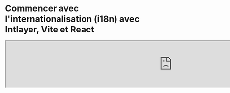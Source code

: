 # Commencer avec l'internationalisation (i18n) avec Intlayer, Vite et React

<iframe title="Vite + React: Build a Multilingual App from Scratch using Intlayer" class="m-auto aspect-[16/9] w-full overflow-hidden rounded-lg border-0" allow="autoplay; gyroscope;" loading="lazy" width="1080" height="auto" src="https://www.youtube.com/embed/dS9L7uJeak4?autoplay=0&amp;origin=http://intlayer.org&amp;controls=0&amp;rel=1"/>

Voir [Application Template](https://github.com/aymericzip/intlayer-vite-react-template) sur GitHub.

## Qu'est-ce qu'Intlayer ?

**Intlayer** est une bibliothèque d'internationalisation (i18n) innovante et open-source conçue pour simplifier la prise en charge multilingue dans les applications web modernes.

Avec Intlayer, vous pouvez :

- **Gérer facilement les traductions** en utilisant des dictionnaires déclaratifs au niveau des composants.
- **Localiser dynamiquement les métadonnées**, les routes et le contenu.
- **Assurer la prise en charge de TypeScript** avec des types générés automatiquement, améliorant l'autocomplétion et la détection des erreurs.
- **Bénéficier de fonctionnalités avancées**, comme la détection et le changement dynamiques de langue.

## Guide étape par étape pour configurer Intlayer dans une application Vite et React

### Étape 1 : Installer les dépendances

Installez les packages nécessaires avec npm :

```bash packageManager="npm"
npm install intlayer react-intlayer vite-intlayer
```

```bash packageManager="pnpm"
pnpm add intlayer react-intlayer vite-intlayer
```

```bash packageManager="yarn"
yarn add intlayer react-intlayer vite-intlayer
```

- **intlayer**

  Le package principal qui fournit des outils d'internationalisation pour la gestion des configurations, les traductions, [la déclaration de contenu](https://github.com/aymericzip/intlayer/blob/main/docs/fr/dictionary/get_started.md), la transpilation et [les commandes CLI](https://github.com/aymericzip/intlayer/blob/main/docs/fr/intlayer_cli.md).

- **react-intlayer**
  Le package qui intègre Intlayer avec une application React. Il fournit des fournisseurs de contexte et des hooks pour l'internationalisation dans React.

- **vite-intlayer**
  Inclut le plugin Vite pour intégrer Intlayer avec le [bundler Vite](https://vite.dev/guide/why.html#why-bundle-for-production), ainsi que des middlewares pour détecter la langue préférée de l'utilisateur, gérer les cookies et rediriger les URL.

### Étape 2 : Configuration de votre projet

Créez un fichier de configuration pour configurer les langues de votre application :

```typescript fileName="intlayer.config.ts" codeFormat="typescript"
import { Locales, type IntlayerConfig } from "intlayer";

const config: IntlayerConfig = {
  internationalization: {
    locales: [
      Locales.ENGLISH,
      Locales.FRENCH,
      Locales.SPANISH,
      // Vos autres langues
    ],
    defaultLocale: Locales.ENGLISH,
  },
};

export default config;
```

```javascript fileName="intlayer.config.mjs" codeFormat="esm"
import { Locales } from "intlayer";

/** @type {import('intlayer').IntlayerConfig} */
const config = {
  internationalization: {
    locales: [
      Locales.ENGLISH,
      Locales.FRENCH,
      Locales.SPANISH,
      // Vos autres langues
    ],
    defaultLocale: Locales.ENGLISH,
  },
};

export default config;
```

```javascript fileName="intlayer.config.cjs" codeFormat="commonjs"
const { Locales } = require("intlayer");

/** @type {import('intlayer').IntlayerConfig} */
const config = {
  internationalization: {
    locales: [
      Locales.ENGLISH,
      Locales.FRENCH,
      Locales.SPANISH,
      // Vos autres langues
    ],
    defaultLocale: Locales.ENGLISH,
  },
};

module.exports = config;
```

> Grâce à ce fichier de configuration, vous pouvez configurer les URL localisées, la redirection via middleware, les noms de cookies, l'emplacement et l'extension de vos déclarations de contenu, désactiver les logs Intlayer dans la console, et plus encore. Pour une liste complète des paramètres disponibles, consultez la [documentation de configuration](https://github.com/aymericzip/intlayer/blob/main/docs/fr/configuration.md).

### Étape 3 : Intégrer Intlayer dans votre configuration Vite

Ajoutez le plugin Intlayer dans votre configuration.

```typescript fileName="vite.config.ts" codeFormat="typescript"
import { defineConfig } from "vite";
import react from "@vitejs/plugin-react-swc";
import { intlayerPlugin } from "vite-intlayer";

// https://vitejs.dev/config/
export default defineConfig({
  plugins: [react(), intlayerPlugin()],
});
```

```javascript fileName="vite.config.mjs" codeFormat="esm"
import { defineConfig } from "vite";
import react from "@vitejs/plugin-react-swc";
import { intlayerPlugin } from "vite-intlayer";

// https://vitejs.dev/config/
export default defineConfig({
  plugins: [react(), intlayerPlugin()],
});
```

```javascript fileName="vite.config.cjs" codeFormat="commonjs"
const { defineConfig } = require("vite");
const react = require("@vitejs/plugin-react-swc");
const { intlayerPlugin } = require("vite-intlayer");

// https://vitejs.dev/config/
module.exports = defineConfig({
  plugins: [react(), intlayerPlugin()],
});
```

> Le plugin `intlayerPlugin()` pour Vite est utilisé pour intégrer Intlayer avec Vite. Il garantit la construction des fichiers de déclaration de contenu et les surveille en mode développement. Il définit les variables d'environnement Intlayer dans l'application Vite. De plus, il fournit des alias pour optimiser les performances.

### Étape 4 : Déclarez votre contenu

Créez et gérez vos déclarations de contenu pour stocker les traductions :

```tsx fileName="src/app.content.tsx" contentDeclarationFormat="typescript"
import { t, type Dictionary } from "intlayer";
import type { ReactNode } from "react";

const appContent = {
  key: "app",
  content: {
    viteLogo: t({
      en: "Vite logo",
      fr: "Logo Vite",
      es: "Logo Vite",
    }),
    reactLogo: t({
      en: "React logo",
      fr: "Logo React",
      es: "Logo React",
    }),

    title: "Vite + React",

    count: t({
      en: "count is ",
      fr: "le compte est ",
      es: "el recuento es ",
    }),

    edit: t<ReactNode>({
      en: (
        <>
          Edit <code>src/App.tsx</code> and save to test HMR
        </>
      ),
      fr: (
        <>
          Éditez <code>src/App.tsx</code> et enregistrez pour tester HMR
        </>
      ),
      es: (
        <>
          Edita <code>src/App.tsx</code> y guarda para probar HMR
        </>
      ),
    }),

    readTheDocs: t({
      en: "Click on the Vite and React logos to learn more",
      fr: "Cliquez sur les logos Vite et React pour en savoir plus",
      es: "Haga clic en los logotipos de Vite y React para obtener más información",
    }),
  },
} satisfies Dictionary;

export default appContent;
```

```javascript fileName="src/app.content.mjs" contentDeclarationFormat="esm"
import { t } from "intlayer";

/** @type {import('intlayer').Dictionary} */
const appContent = {
  key: "app",
  content: {
    viteLogo: t({
      en: "Vite logo",
      fr: "Logo Vite",
      es: "Logo Vite",
    }),
    reactLogo: t({
      en: "React logo",
      fr: "Logo React",
      es: "Logo React",
    }),

    title: "Vite + React",

    count: t({
      en: "count is ",
      fr: "le compte est ",
      es: "el recuento es ",
    }),

    edit:
      t <
      ReactNode >
      {
        // N'oubliez pas d'importer React si vous utilisez un React node dans votre contenu
        en: (
          <>
            Edit <code>src/App.tsx</code> and save to test HMR
          </>
        ),
        fr: (
          <>
            Éditez <code>src/App.tsx</code> et enregistrez pour tester HMR
          </>
        ),
        es: (
          <>
            Edita <code>src/App.tsx</code> y guarda para probar HMR
          </>
        ),
      },

    readTheDocs: t({
      en: "Click on the Vite and React logos to learn more",
      fr: "Cliquez sur les logos Vite et React pour en savoir plus",
      es: "Haga clic en los logotipos de Vite y React para obtener más información",
    }),
  },
};

export default appContent;
```

```javascript fileName="src/app.content.cjs" contentDeclarationFormat="commonjs"
const { t } = require("intlayer");

/** @type {import('intlayer').Dictionary} */
const appContent = {
  key: "app",
  content: {
    viteLogo: t({
      en: "Vite logo",
      fr: "Logo Vite",
      es: "Logo Vite",
    }),
    reactLogo: t({
      en: "React logo",
      fr: "Logo React",
      es: "Logo React",
    }),

    title: "Vite + React",

    count: t({
      en: "count is ",
      fr: "le compte est ",

      es: "el recuento es ",
    }),

    edit:
      t <
      ReactNode >
      {
        // N'oubliez pas d'importer React si vous utilisez un React node dans votre contenu
        en: (
          <>
            Edit <code>src/App.tsx</code> and save to test HMR
          </>
        ),
        fr: (
          <>
            Éditez <code>src/App.tsx</code> et enregistrez pour tester HMR
          </>
        ),
        es: (
          <>
            Edita <code>src/App.tsx</code> y guarda para probar HMR
          </>
        ),
      },

    readTheDocs: t({
      en: "Click on the Vite and React logos to learn more",
      fr: "Cliquez sur les logos Vite et React pour en savoir plus",
      es: "Haga clic en los logotipos de Vite y React para obtener más información",
    }),
  },
};

module.exports = appContent;
```

```json fileName="src/app.content.json" contentDeclarationFormat="json"
{
  "$schema": "https://intlayer.org/schema.json",
  "key": "app",
  "content": {
    "viteLogo": {
      "nodeType": "translation",
      "translation": {
        "en": "Vite logo",
        "fr": "Logo Vite",
        "es": "Logo Vite"
      }
    },
    "reactLogo": {
      "nodeType": "translation",
      "translation": {
        "en": "React logo",
        "fr": "Logo React",
        "es": "Logo React"
      }
    },
    "title": {
      "nodeType": "translation",
      "translation": {
        "en": "Vite + React",
        "fr": "Vite + React",
        "es": "Vite + React"
      }
    },
    "count": {
      "nodeType": "translation",
      "translation": {
        "en": "count is ",
        "fr": "le compte est ",
        "es": "el recuento es "
      }
    },
    "edit": {
      "nodeType": "translation",
      "translation": {
        "en": "Edit src/App.tsx and save to test HMR",
        "fr": "Éditez src/App.tsx et enregistrez pour tester HMR",
        "es": "Edita src/App.tsx y guarda para probar HMR"
      }
    },
    "readTheDocs": {
      "nodeType": "translation",
      "translation": {
        "en": "Click on the Vite and React logos to learn more",
        "fr": "Cliquez sur les logos Vite et React pour en savoir plus",
        "es": "Haga clic en los logotipos de Vite y React para obtener más información"
      }
    }
  }
}
```

> Vos déclarations de contenu peuvent être définies n'importe où dans votre application tant qu'elles sont incluses dans le répertoire `contentDir` (par défaut, `./src`). Et correspondent à l'extension de fichier de déclaration de contenu (par défaut, `.content.{json,ts,tsx,js,jsx,mjs,mjx,cjs,cjx}`).

> Pour plus de détails, consultez la [documentation sur les déclarations de contenu](https://github.com/aymericzip/intlayer/blob/main/docs/fr/dictionary/get_started.md).

> Si votre fichier de contenu inclut du code TSX, vous devriez envisager d'importer `import React from "react";` dans votre fichier de contenu.

### Étape 5 : Utilisez Intlayer dans votre code

Accédez à vos dictionnaires de contenu dans toute votre application :

```tsx {5,9} fileName="src/App.tsx" codeFormat="typescript"
import { useState, type FC } from "react";
import reactLogo from "./assets/react.svg";
import viteLogo from "/vite.svg";
import "./App.css";
import { IntlayerProvider, useIntlayer } from "react-intlayer";

const AppContent: FC = () => {
  const [count, setCount] = useState(0);
  const content = useIntlayer("app");

  return (
    <>
      <div>
        <a href="https://vitejs.dev" target="_blank">
          <img src={viteLogo} className="logo" alt={content.viteLogo.value} />
        </a>
        <a href="https://react.dev" target="_blank">
          <img
            src={reactLogo}
            className="logo react"
            alt={content.reactLogo.value}
          />
        </a>
      </div>
      <h1>{content.title}</h1>
      <div className="card">
        <button onClick={() => setCount((count) => count + 1)}>
          {content.count}
          {count}
        </button>
        <p>{content.edit}</p>
      </div>
      <p className="read-the-docs">{content.readTheDocs}</p>
    </>
  );
};

const App: FC = () => (
  <IntlayerProvider>
    <AppContent />
  </IntlayerProvider>
);

export default App;
```

```tsx {5,9} fileName="src/App.msx" codeFormat="esm"
import { useState } from "react";
import reactLogo from "./assets/react.svg";
import viteLogo from "/vite.svg";
import "./App.css";
import { IntlayerProvider, useIntlayer } from "react-intlayer";

const AppContent = () => {
  const [count, setCount] = useState(0);
  const content = useIntlayer("app");

  return (
    <>
      <div>
        <a href="https://vitejs.dev" target="_blank">
          <img src={viteLogo} className="logo" alt={content.viteLogo.value} />
        </a>
        <a href="https://react.dev" target="_blank">
          <img
            src={reactLogo}
            className="logo react"
            alt={content.reactLogo.value}
          />
        </a>
      </div>
      <h1>{content.title}</h1>
      <div className="card">
        <button onClick={() => setCount((count) => count + 1)}>
          {content.count}
          {count}
        </button>
        <p>{content.edit}</p>
      </div>
      <p className="read-the-docs">{content.readTheDocs}</p>
    </>
  );
};

const App = () => (
  <IntlayerProvider>
    <AppContent />
  </IntlayerProvider>
);

export default App;
```

```tsx {5,9} fileName="src/App.csx" codeFormat="commonjs"
const { useState } = require("react");
const reactLogo = require("./assets/react.svg");
const viteLogo = require("/vite.svg");
require("./App.css");
const { IntlayerProvider, useIntlayer } = require("react-intlayer");

const AppContent = () => {
  const [count, setCount] = useState(0);
  const content = useIntlayer("app");

  return (
    <>
      <div>
        <a href="https://vitejs.dev" target="_blank">
          <img src={viteLogo} className="logo" alt={content.viteLogo.value} />
        </a>
        <a href="https://react.dev" target="_blank">
          <img
            src={reactLogo}
            className="logo react"
            alt={content.reactLogo.value}
          />
        </a>
      </div>
      <h1>{content.title}</h1>
      <div className="card">
        <button onClick={() => setCount((count) => count + 1)}>
          {content.count}
          {count}
        </button>
        <p>{content.edit}</p>
      </div>
      <p className="read-the-docs">{content.readTheDocs}</p>
    </>
  );
};

const App = () => (
  <IntlayerProvider>
    <AppContent />
  </IntlayerProvider>
);

module.exports = App;
```

> Si vous souhaitez utiliser votre contenu dans un attribut `string`, tel que `alt`, `title`, `href`, `aria-label`, etc., vous devez appeler la valeur de la fonction, comme :

> ```jsx
> <img src={content.image.src.value} alt={content.image.value} />
> ```

> Pour en savoir plus sur le hook `useIntlayer`, consultez la [documentation](https://github.com/aymericzip/intlayer/blob/main/docs/fr/packages/react-intlayer/useIntlayer.md).

### (Optionnel) Étape 6 : Changez la langue de votre contenu

Pour changer la langue de votre contenu, vous pouvez utiliser la fonction `setLocale` fournie par le hook `useLocale`. Cette fonction vous permet de définir la locale de l'application et de mettre à jour le contenu en conséquence.

```tsx fileName="src/components/LocaleSwitcher.tsx" codeFormat="typescript"
import type { FC } from "react";
import { Locales } from "intlayer";
import { useLocale } from "react-intlayer";

const LocaleSwitcher: FC = () => {
  const { setLocale } = useLocale();

  return (
    <button onClick={() => setLocale(Locales.English)}>
      Change Language to English
    </button>
  );
};
```

```jsx fileName="src/components/LocaleSwitcher.msx" codeFormat="esm"
import { Locales } from "intlayer";
import { useLocale } from "react-intlayer";

const LocaleSwitcher = () => {
  const { setLocale } = useLocale();

  return (
    <button onClick={() => setLocale(Locales.English)}>
      Change Language to English
    </button>
  );
};
```

```jsx fileName="src/components/LocaleSwitcher.csx" codeFormat="commonjs"
const { Locales } = require("intlayer");

const { useLocale } = require("react-intlayer");

const LocaleSwitcher = () => {
  const { setLocale } = useLocale();

  return (
    <button onClick={() => setLocale(Locales.English)}>
      Changer la langue en Anglais
    </button>
  );
};
```

> Pour en savoir plus sur le hook `useLocale`, consultez la [documentation](https://github.com/aymericzip/intlayer/blob/main/docs/fr/packages/react-intlayer/useLocale.md).

### (Optionnel) Étape 7 : Ajouter un routage localisé à votre application

L'objectif de cette étape est de créer des routes uniques pour chaque langue. Cela est utile pour le SEO et les URL conviviales pour le référencement.
Exemple :

```plaintext
- https://example.com/about
- https://example.com/es/about
- https://example.com/fr/about
```

> Par défaut, les routes ne sont pas préfixées pour la langue par défaut. Si vous souhaitez préfixer la langue par défaut, vous pouvez définir l'option `middleware.prefixDefault` sur `true` dans votre configuration. Consultez la [documentation de configuration](https://github.com/aymericzip/intlayer/blob/main/docs/fr/configuration.md) pour plus d'informations.

Pour ajouter un routage localisé à votre application, vous pouvez créer un composant `LocaleRouter` qui enveloppe les routes de votre application et gère le routage basé sur la langue. Voici un exemple utilisant [React Router](https://reactrouter.com/home) :

```tsx fileName="src/components/LocaleRouter.tsx"  codeFormat="typescript"
// Importation des dépendances et fonctions nécessaires
// Fonctions utilitaires et types de 'intlayer'
import type { FC, PropsWithChildren } from "react"; // Types React pour les composants fonctionnels et les props
import { IntlayerProvider } from "react-intlayer"; // Fournisseur pour le contexte d'internationalisation
import {
  BrowserRouter,
  Routes,
  Route,
  Navigate,
  useLocation,
} from "react-router-dom"; // Composants de routage pour gérer la navigation

// Déstructuration de la configuration depuis Intlayer
const { internationalization, middleware } = configuration;
const { locales, defaultLocale } = internationalization;

/**
 * Un composant qui gère la localisation et enveloppe les enfants avec le contexte de langue approprié.
 * Il gère la détection et la validation de la langue basée sur l'URL.
 */
const AppLocalized: FC<PropsWithChildren<{ locale: Locales }>> = ({
  children,
  locale,
}) => {
  const { pathname, search } = useLocation(); // Obtenir le chemin actuel de l'URL

  // Déterminer la langue actuelle, en revenant à la langue par défaut si non fournie
  const currentLocale = locale ?? defaultLocale;

  // Supprimer le préfixe de langue du chemin pour construire un chemin de base
  const pathWithoutLocale = getPathWithoutLocale(
    pathname // Chemin actuel de l'URL
  );

  /**
   * Si middleware.prefixDefault est vrai, la langue par défaut doit toujours être préfixée.
   */
  if (middleware.prefixDefault) {
    // Valider la langue
    if (!locale || !locales.includes(locale)) {
      // Rediriger vers la langue par défaut avec le chemin mis à jour
      return (
        <Navigate
          to={`/${defaultLocale}/${pathWithoutLocale}${search}`}
          replace // Remplacer l'entrée actuelle de l'historique par la nouvelle
        />
      );
    }

    // Envelopper les enfants avec le IntlayerProvider et définir la langue actuelle
    return (
      <IntlayerProvider locale={currentLocale}>{children}</IntlayerProvider>
    );
  } else {
    /**
     * Lorsque middleware.prefixDefault est faux, la langue par défaut n'est pas préfixée.
     * Assurez-vous que la langue actuelle est valide et n'est pas la langue par défaut.
     */
    if (
      currentLocale.toString() !== defaultLocale.toString() &&
      !locales
        .filter(
          (locale) => locale.toString() !== defaultLocale.toString() // Exclure la langue par défaut
        )
        .includes(currentLocale) // Vérifier si la langue actuelle est dans la liste des langues valides
    ) {
      // Rediriger vers le chemin sans préfixe de langue
      return <Navigate to={`${pathWithoutLocale}${search}`} replace />;
    }

    // Envelopper les enfants avec le IntlayerProvider et définir la langue actuelle
    return (
      <IntlayerProvider locale={currentLocale}>{children}</IntlayerProvider>
    );
  }
};

/**
 * Un composant de routage qui configure des routes spécifiques à la langue.
 * Il utilise React Router pour gérer la navigation et rendre les composants localisés.
 */
export const LocaleRouter: FC<PropsWithChildren> = ({ children }) => (
  <BrowserRouter>
    <Routes>
      {locales
        .filter(
          (locale) => middleware.prefixDefault || locale !== defaultLocale
        )
        .map((locale) => (
          <Route
            // Modèle de route pour capturer la langue (par exemple, /en/, /fr/) et correspondre à tous les chemins suivants
            path={`/${locale}/*`}
            key={locale}
            element={<AppLocalized locale={locale}>{children}</AppLocalized>} // Enveloppe les enfants avec la gestion de la langue
          />
        ))}

      {
        // Si le préfixage de la langue par défaut est désactivé, rendre les enfants directement à la racine
        !middleware.prefixDefault && (
          <Route
            path="*"
            element={
              <AppLocalized locale={defaultLocale}>{children}</AppLocalized>
            } // Enveloppe les enfants avec la gestion de la langue
          />
        )
      }
    </Routes>
  </BrowserRouter>
);
```

```jsx fileName="src/components/LocaleRouter.mjx" codeFormat="esm"
// Importation des dépendances et fonctions nécessaires
import { configuration, getPathWithoutLocale } from "intlayer"; // Fonctions utilitaires et types de 'intlayer'
import { IntlayerProvider } from "react-intlayer"; // Fournisseur pour le contexte d'internationalisation
import {
  BrowserRouter,
  Routes,
  Route,
  Navigate,
  useLocation,
} from "react-router-dom"; // Composants de routage pour gérer la navigation

// Déstructuration de la configuration depuis Intlayer
const { internationalization, middleware } = configuration;
const { locales, defaultLocale } = internationalization;

/**
 * Un composant qui gère la localisation et enveloppe les enfants avec le contexte de langue approprié.
 * Il gère la détection et la validation de la langue basée sur l'URL.
 */
const AppLocalized = ({ children, locale }) => {
  const { pathname, search } = useLocation(); // Obtenir le chemin actuel de l'URL

  // Déterminer la langue actuelle, en revenant à la langue par défaut si non fournie
  const currentLocale = locale ?? defaultLocale;

  // Supprimer le préfixe de langue du chemin pour construire un chemin de base
  const pathWithoutLocale = getPathWithoutLocale(
    pathname // Chemin actuel de l'URL
  );

  /**
   * Si middleware.prefixDefault est vrai, la langue par défaut doit toujours être préfixée.
   */
  if (middleware.prefixDefault) {
    // Valider la langue
    if (!locale || !locales.includes(locale)) {
      // Rediriger vers la langue par défaut avec le chemin mis à jour
      return (
        <Navigate
          to={`/${defaultLocale}/${pathWithoutLocale}${search}`}
          replace // Remplacer l'entrée actuelle de l'historique par la nouvelle
        />
      );
    }

    // Envelopper les enfants avec le IntlayerProvider et définir la langue actuelle
    return (
      <IntlayerProvider locale={currentLocale}>{children}</IntlayerProvider>
    );
  } else {
    /**
     * Lorsque middleware.prefixDefault est faux, la langue par défaut n'est pas préfixée.
     * Assurez-vous que la langue actuelle est valide et n'est pas la langue par défaut.
     */
    if (
      currentLocale.toString() !== defaultLocale.toString() &&
      !locales
        .filter(
          (locale) => locale.toString() !== defaultLocale.toString() // Exclure la langue par défaut
        )
        .includes(currentLocale) // Vérifier si la langue actuelle est dans la liste des langues valides
    ) {
      // Rediriger vers le chemin sans préfixe de langue
      return <Navigate to={`${pathWithoutLocale}${search}`} replace />;
    }

    // Envelopper les enfants avec le IntlayerProvider et définir la langue actuelle
    return (
      <IntlayerProvider locale={currentLocale}>{children}</IntlayerProvider>
    );
  }
};

/**
 * Un composant routeur qui configure des routes spécifiques à la langue.
 * Il utilise React Router pour gérer la navigation et rendre des composants localisés.
 */
export const LocaleRouter = ({ children }) => (
  <BrowserRouter>
    <Routes>
      {locales
        .filter(
          (locale) => middleware.prefixDefault || locale !== defaultLocale
        )
        .map((locale) => (
          <Route
            // Modèle de route pour capturer la langue (par exemple, /en/, /fr/) et correspondre à tous les chemins suivants
            path={`/${locale}/*`}
            key={locale}
            element={<AppLocalized locale={locale}>{children}</AppLocalized>} // Enveloppe les enfants avec la gestion de la langue
          />
        ))}

      {
        // Si le préfixe de la langue par défaut est désactivé, rendre les enfants directement à la racine
        !middleware.prefixDefault && (
          <Route
            path="*"
            element={
              <AppLocalized locale={defaultLocale}>{children}</AppLocalized>
            } // Enveloppe les enfants avec la gestion de la langue
          />
        )
      }
    </Routes>
  </BrowserRouter>
);
```

```jsx fileName="src/components/LocaleRouter.cjx" codeFormat="commonjs"
// Importation des dépendances et fonctions nécessaires
const { configuration, getPathWithoutLocale } = require("intlayer"); // Fonctions utilitaires et types de 'intlayer'
const { IntlayerProvider, useLocale } = require("react-intlayer"); // Fournisseur pour le contexte d'internationalisation
const {
  BrowserRouter,
  Routes,
  Route,
  Navigate,
  useLocation,
} = require("react-router-dom"); // Composants routeurs pour gérer la navigation

// Déstructuration de la configuration depuis Intlayer
const { internationalization, middleware } = configuration;
const { locales, defaultLocale } = internationalization;

/**
 * Un composant qui gère la localisation et enveloppe les enfants avec le contexte de langue approprié.
 * Il gère la détection et la validation de la langue basée sur l'URL.
 */
const AppLocalized = ({ children, locale }) => {
  const { pathname, search } = useLocation(); // Obtenir le chemin actuel de l'URL

  // Déterminer la langue actuelle, en revenant à la langue par défaut si non fournie
  const currentLocale = locale ?? defaultLocale;

  // Supprimer le préfixe de la langue du chemin pour construire un chemin de base
  const pathWithoutLocale = getPathWithoutLocale(
    pathname // Chemin actuel de l'URL
  );

  /**
   * Si middleware.prefixDefault est vrai, la langue par défaut doit toujours être préfixée.
   */
  if (middleware.prefixDefault) {
    // Valider la langue
    if (!locale || !locales.includes(locale)) {
      // Rediriger vers la langue par défaut avec le chemin mis à jour
      return (
        <Navigate
          to={`/${defaultLocale}/${pathWithoutLocale}${search}`}
          replace // Remplace l'entrée actuelle de l'historique par la nouvelle
        />
      );
    }

    // Envelopper les enfants avec IntlayerProvider et définir la langue actuelle
    return (
      <IntlayerProvider locale={currentLocale}>{children}</IntlayerProvider>
    );
  } else {
    /**
     * Lorsque middleware.prefixDefault est faux, la langue par défaut n'est pas préfixée.
     * Assurez-vous que la langue actuelle est valide et n'est pas la langue par défaut.
     */
    if (
      currentLocale.toString() !== defaultLocale.toString() &&
      !locales
        .filter(
          (locale) => locale.toString() !== defaultLocale.toString() // Exclure la langue par défaut
        )
        .includes(currentLocale) // Vérifier si la langue actuelle est dans la liste des langues valides
    ) {
      // Rediriger vers le chemin sans préfixe de langue
      return <Navigate to={`${pathWithoutLocale}${search}`} replace />;
    }

    // Envelopper les enfants avec IntlayerProvider et définir la langue actuelle
    return (
      <IntlayerProvider locale={currentLocale}>{children}</IntlayerProvider>
    );
  }
};

/**
 * Un composant routeur qui configure des routes spécifiques à la langue.
 * Il utilise React Router pour gérer la navigation et rendre des composants localisés.
 */
const LocaleRouter = ({ children }) => (
  <BrowserRouter>
    <Routes>
      {locales
        .filter(
          (locale) => middleware.prefixDefault || locale !== defaultLocale
        )
        .map((locale) => (
          <Route
            // Modèle de route pour capturer la langue (par exemple, /en/, /fr/) et correspondre à tous les chemins suivants
            path={`/${locale}/*`}
            key={locale}
            element={<AppLocalized locale={locale}>{children}</AppLocalized>} // Enveloppe les enfants avec la gestion de la langue
          />
        ))}

      {
        // Si le préfixe de la langue par défaut est désactivé, rendre les enfants directement à la racine
        !middleware.prefixDefault && (
          <Route
            path="*"
            element={
              <AppLocalized locale={defaultLocale}>{children}</AppLocalized>
            } // Enveloppe les enfants avec la gestion de la langue
          />
        )
      }
    </Routes>
  </BrowserRouter>
);
```

Ensuite, vous pouvez utiliser le composant `LocaleRouter` dans votre application :

```tsx fileName="src/App.tsx" codeFormat="typescript"
import { LocaleRouter } from "./components/LocaleRouter";
import type { FC } from "react";

// ... Votre composant AppContent

const App: FC = () => (
  <LocaleRouter>
    <AppContent />
  </LocaleRouter>
);
```

```jsx fileName="src/App.mjx" codeFormat="esm"
import { LocaleRouter } from "./components/LocaleRouter";

// ... Votre composant AppContent

const App = () => (
  <LocaleRouter>
    <AppContent />
  </LocaleRouter>
);
```

```jsx fileName="src/App.cjx" codeFormat="commonjs"
const { LocaleRouter } = require("./components/LocaleRouter");

// ... Votre composant AppContent

const App = () => (
  <LocaleRouter>
    <AppContent />
  </LocaleRouter>
);
```

En parallèle, vous pouvez également utiliser le `intLayerMiddlewarePlugin` pour ajouter un routage côté serveur à votre application. Ce plugin détectera automatiquement la langue actuelle en fonction de l'URL et définira le cookie de langue approprié. Si aucune langue n'est spécifiée, le plugin déterminera la langue la plus appropriée en fonction des préférences linguistiques du navigateur de l'utilisateur. Si aucune langue n'est détectée, il redirigera vers la langue par défaut.

```typescript {3,7} fileName="vite.config.ts" codeFormat="typescript"
import { defineConfig } from "vite";
import react from "@vitejs/plugin-react-swc";
import { intlayerPlugin, intLayerMiddlewarePlugin } from "vite-intlayer";

// https://vitejs.dev/config/
export default defineConfig({
  plugins: [react(), intlayerPlugin(), intLayerMiddlewarePlugin()],
});
```

```javascript {3,7} fileName="vite.config.mjs" codeFormat="esm"
import { defineConfig } from "vite";
import react from "@vitejs/plugin-react-swc";
import { intlayerPlugin, intLayerMiddlewarePlugin } from "vite-intlayer";

// https://vitejs.dev/config/
export default defineConfig({
  plugins: [react(), intlayerPlugin(), intLayerMiddlewarePlugin()],
});
```

```javascript {5,10} fileName="vite.config.cjs" codeFormat="commonjs"
const { defineConfig } = require("vite");
const react = require("@vitejs/plugin-react-swc");
const { intlayerPlugin, intLayerMiddlewarePlugin } = require("vite-intlayer");

// https://vitejs.dev/config/
module.exports = defineConfig({
  plugins: [react(), intlayerPlugin(), intLayerMiddlewarePlugin()],
});
```

### (Optionnel) Étape 8 : Modifier l'URL lorsque la langue change

Pour modifier l'URL lorsque la langue change, vous pouvez utiliser la prop `onLocaleChange` fournie par le hook `useLocale`. En parallèle, vous pouvez utiliser les hooks `useLocation` et `useNavigate` de `react-router-dom` pour mettre à jour le chemin de l'URL.

```tsx fileName="src/components/LocaleSwitcher.tsx" codeFormat="typescript"
import { useLocation, useNavigate } from "react-router-dom";
import {
  Locales,
  getHTMLTextDir,
  getLocaleName,
  getLocalizedUrl,
} from "intlayer";
import { useLocale } from "react-intlayer";
import { type FC } from "react";

const LocaleSwitcher: FC = () => {
  const { pathname, search } = useLocation(); // Obtenir le chemin actuel de l'URL. Exemple : /fr/about?foo=bar
  const navigate = useNavigate();

  const { locale, availableLocales, setLocale } = useLocale({
    onLocaleChange: (locale) => {
      // Construire l'URL avec la locale mise à jour
      // Exemple : /es/about?foo=bar
      const pathWithLocale = getLocalizedUrl(`${pathname}${search}`, locale);

      // Mettre à jour le chemin de l'URL
      navigate(pathWithLocale);
    },
  });

  return (
    <div>
      <button popoverTarget="localePopover">{getLocaleName(locale)}</button>
      <div id="localePopover" popover="auto">
        {availableLocales.map((localeItem) => (
          <a
            href={getLocalizedUrl(location.pathname, localeItem)}
            hrefLang={localeItem}
            aria-current={locale === localeItem ? "page" : undefined}
            onClick={(e) => {
              e.preventDefault();
              setLocale(localeItem);
            }}
            key={localeItem}
          >
            <span>
              {/* Locale - par ex. FR */}
              {localeItem}
            </span>
            <span>
              {/* Langue dans sa propre locale - par ex. Français */}
              {getLocaleName(localeItem, locale)}
            </span>
            <span dir={getHTMLTextDir(localeItem)} lang={localeItem}>
              {/* Langue dans la locale actuelle - par ex. Francés avec la locale actuelle définie sur Locales.SPANISH */}
              {getLocaleName(localeItem)}
            </span>
            <span dir="ltr" lang={Locales.ENGLISH}>
              {/* Langue en anglais - par ex. French */}
              {getLocaleName(localeItem, Locales.ENGLISH)}
            </span>
          </a>
        ))}
      </div>
    </div>
  );
};
```

```jsx fileName="src/components/LocaleSwitcher.msx" codeFormat="esm"
import { useLocation, useNavigate } from "react-router-dom";
import {
  Locales,
  getHTMLTextDir,
  getLocaleName,
  getLocalizedUrl,
} from "intlayer";
import { useLocale } from "react-intlayer";

const LocaleSwitcher = () => {
  const { pathname, search } = useLocation(); // Obtenir le chemin actuel de l'URL. Exemple : /fr/about?foo=bar
  const navigate = useNavigate();

  const { locale, availableLocales, setLocale } = useLocale({
    onLocaleChange: (locale) => {
      // Construire l'URL avec la locale mise à jour
      // Exemple : /es/about?foo=bar
      const pathWithLocale = getLocalizedUrl(`${pathname}${search}`, locale);

      // Mettre à jour le chemin de l'URL
      navigate(pathWithLocale);
    },
  });

  return (
    <div>
      <button popoverTarget="localePopover">{getLocaleName(locale)}</button>
      <div id="localePopover" popover="auto">
        {availableLocales.map((localeItem) => (
          <a
            href={getLocalizedUrl(location.pathname, localeItem)}
            hrefLang={localeItem}
            aria-current={locale === localeItem ? "page" : undefined}
            onClick={(e) => {
              e.preventDefault();
              setLocale(localeItem);
            }}
            key={localeItem}
          >
            <span>
              {/* Locale - par ex. FR */}
              {localeItem}
            </span>
            <span>
              {/* Langue dans sa propre locale - par ex. Français */}
              {getLocaleName(localeItem, locale)}
            </span>
            <span dir={getHTMLTextDir(localeItem)} lang={localeItem}>
              {/* Langue dans la locale actuelle - par ex. Francés avec la locale actuelle définie sur Locales.SPANISH */}
              {getLocaleName(localeItem)}
            </span>
            <span dir="ltr" lang={Locales.ENGLISH}>
              {/* Langue en anglais - par ex. French */}
              {getLocaleName(localeItem, Locales.ENGLISH)}
            </span>
          </a>
        ))}
      </div>
    </div>
  );
};
```

```jsx fileName="src/components/LocaleSwitcher.csx" codeFormat="commonjs"
const { useLocation, useNavigate } = require("react-router-dom");
const {
  Locales,
  getHTMLTextDir,
  getLocaleName,
  getLocalizedUrl,
} = require("intlayer");
const { useLocale } = require("react-intlayer");

const LocaleSwitcher = () => {
  const { pathname, search } = useLocation(); // Obtenir le chemin actuel de l'URL. Exemple : /fr/about?foo=bar
  const navigate = useNavigate();

  const { locale, availableLocales, setLocale } = useLocale({
    onLocaleChange: (locale) => {
      // Construire l'URL avec la locale mise à jour
      // Exemple : /es/about?foo=bar
      const pathWithLocale = getLocalizedUrl(`${pathname}${search}`, locale);

      // Mettre à jour le chemin de l'URL
      navigate(pathWithLocale);
    },
  });

  return (
    <div>
      <button popoverTarget="localePopover">{getLocaleName(locale)}</button>
      <div id="localePopover" popover="auto">
        {availableLocales.map((localeItem) => (
          <a
            href={getLocalizedUrl(location.pathname, localeItem)}
            hrefLang={localeItem}
            aria-current={locale === localeItem ? "page" : undefined}
            onClick={(e) => {
              e.preventDefault();
              setLocale(localeItem);
            }}
            key={localeItem}
          >
            <span>
              {/* Locale - par ex. FR */}
              {localeItem}
            </span>
            <span>
              {/* Langue dans sa propre locale - par ex. Français */}
              {getLocaleName(localeItem, locale)}
            </span>
            <span dir={getHTMLTextDir(localeItem)} lang={localeItem}>
              {/* Langue dans la locale actuelle - par ex. Francés avec la locale actuelle définie sur Locales.SPANISH */}
              {getLocaleName(localeItem)}
            </span>
            <span dir="ltr" lang={Locales.ENGLISH}>
              {/* Langue en anglais - par ex. French */}
              {getLocaleName(localeItem, Locales.ENGLISH)}
            </span>
          </a>
        ))}
      </div>
    </div>
  );
};
```

> Références de documentation :
>
> - [`useLocale` hook](https://github.com/aymericzip/intlayer/blob/main/docs/fr/packages/react-intlayer/useLocale.md)
> - [`getLocaleName` hook](https://github.com/aymericzip/intlayer/blob/main/docs/fr/packages/intlayer/getLocaleName.md)
> - [`getLocalizedUrl` hook](https://github.com/aymericzip/intlayer/blob/main/docs/fr/packages/intlayer/getLocalizedUrl.md)
> - [`getHTMLTextDir` hook](https://github.com/aymericzip/intlayer/blob/main/docs/fr/packages/intlayer/getHTMLTextDir.md)
> - [`hrefLang` attribute](https://developers.google.com/search/docs/specialty/international/localized-versions?hl=fr)
> - [`lang` attribute](https://developer.mozilla.org/en-US/docs/Web/HTML/Global_attributes/lang)
> - [`dir` attribute](https://developer.mozilla.org/en-US/docs/Web/HTML/Global_attributes/dir)
> - [`aria-current` attribute](https://developer.mozilla.org/en-US/docs/Web/Accessibility/ARIA/Attributes/aria-current)

### (Optionnel) Étape 9 : Changer les attributs de langue et de direction HTML

Lorsque votre application prend en charge plusieurs langues, il est crucial de mettre à jour les attributs `lang` et `dir` de la balise `<html>` pour correspondre à la locale actuelle. Cela garantit :

- **Accessibilité** : Les lecteurs d'écran et les technologies d'assistance s'appuient sur l'attribut `lang` correct pour prononcer et interpréter le contenu avec précision.
- **Rendu du texte** : L'attribut `dir` (direction) garantit que le texte est rendu dans le bon ordre (par ex. de gauche à droite pour l'anglais, de droite à gauche pour l'arabe ou l'hébreu), ce qui est essentiel pour la lisibilité.
- **SEO** : Les moteurs de recherche utilisent l'attribut `lang` pour déterminer la langue de votre page, aidant à fournir le bon contenu localisé dans les résultats de recherche.

En mettant à jour ces attributs dynamiquement lorsque la locale change, vous garantissez une expérience cohérente et accessible pour les utilisateurs dans toutes les langues prises en charge.

#### Implémentation du Hook

Créez un hook personnalisé pour gérer les attributs HTML. Le hook écoute les changements de locale et met à jour les attributs en conséquence :

```tsx fileName="src/hooks/useI18nHTMLAttributes.tsx" codeFormat="typescript"
import { useEffect } from "react";
import { useLocale } from "react-intlayer";
import { getHTMLTextDir } from "intlayer";

/**


* Met à jour les attributs `lang` et `dir` de l'élément HTML <html> en fonction de la locale actuelle.
 * - `lang` : Informe les navigateurs et les moteurs de recherche de la langue de la page.
 * - `dir` : Assure l'ordre de lecture correct (par exemple, 'ltr' pour l'anglais, 'rtl' pour l'arabe).
 *
 * Cette mise à jour dynamique est essentielle pour un rendu de texte correct, l'accessibilité et le SEO.
 */
export const useI18nHTMLAttributes = () => {
  const { locale } = useLocale();

  useEffect(() => {
    // Met à jour l'attribut de langue à la locale actuelle.
    document.documentElement.lang = locale;

    // Définit la direction du texte en fonction de la locale actuelle.
    document.documentElement.dir = getHTMLTextDir(locale);
  }, [locale]);
};
```

```jsx fileName="src/hooks/useI18nHTMLAttributes.msx" codeFormat="esm"
import { useEffect } from "react";
import { useLocale } from "react-intlayer";
import { getHTMLTextDir } from "intlayer";

/**
 * Met à jour les attributs `lang` et `dir` de l'élément HTML <html> en fonction de la locale actuelle.
 * - `lang` : Informe les navigateurs et les moteurs de recherche de la langue de la page.
 * - `dir` : Assure l'ordre de lecture correct (par exemple, 'ltr' pour l'anglais, 'rtl' pour l'arabe).
 *
 * Cette mise à jour dynamique est essentielle pour un rendu de texte correct, l'accessibilité et le SEO.
 */
export const useI18nHTMLAttributes = () => {
  const { locale } = useLocale();

  useEffect(() => {
    // Met à jour l'attribut de langue à la locale actuelle.
    document.documentElement.lang = locale;

    // Définit la direction du texte en fonction de la locale actuelle.
    document.documentElement.dir = getHTMLTextDir(locale);
  }, [locale]);
};
```

```jsx fileName="src/hooks/useI18nHTMLAttributes.csx" codeFormat="commonjs"
const { useEffect } = require("react");
const { useLocale } = require("react-intlayer");
const { getHTMLTextDir } = require("intlayer");

/**
 * Met à jour les attributs `lang` et `dir` de l'élément HTML <html> en fonction de la locale actuelle.
 * - `lang` : Informe les navigateurs et les moteurs de recherche de la langue de la page.
 * - `dir` : Assure l'ordre de lecture correct (par exemple, 'ltr' pour l'anglais, 'rtl' pour l'arabe).
 *
 * Cette mise à jour dynamique est essentielle pour un rendu de texte correct, l'accessibilité et le SEO.
 */
const useI18nHTMLAttributes = () => {
  const { locale } = useLocale();

  useEffect(() => {
    // Met à jour l'attribut de langue à la locale actuelle.
    document.documentElement.lang = locale;

    // Définit la direction du texte en fonction de la locale actuelle.
    document.documentElement.dir = getHTMLTextDir(locale);
  }, [locale]);
};

module.exports = { useI18nHTMLAttributes };
```

#### Utilisation du Hook dans votre application

Intégrez le hook dans votre composant principal afin que les attributs HTML soient mis à jour à chaque changement de locale :

```tsx fileName="src/App.tsx" codeFormat="typescript"
import type { FC } from "react";
import { IntlayerProvider, useIntlayer } from "react-intlayer";
import { useI18nHTMLAttributes } from "./hooks/useI18nHTMLAttributes";
import "./App.css";

const AppContent: FC = () => {
  // Applique le hook pour mettre à jour les attributs lang et dir de la balise <html> en fonction de la locale.
  useI18nHTMLAttributes();

  // ... Reste de votre composant
};

const App: FC = () => (
  <IntlayerProvider>
    <AppContent />
  </IntlayerProvider>
);

export default App;
```

```jsx fileName="src/App.msx" codeFormat="esm"
import { IntlayerProvider, useIntlayer } from "react-intlayer";
import { useI18nHTMLAttributes } from "./hooks/useI18nHTMLAttributes";
import "./App.css";

const AppContent = () => {
  // Applique le hook pour mettre à jour les attributs lang et dir de la balise <html> en fonction de la locale.
  useI18nHTMLAttributes();

  // ... Reste de votre composant
};

const App = () => (
  <IntlayerProvider>
    <AppContent />
  </IntlayerProvider>
);

export default App;
```

```jsx fileName="src/App.csx" codeFormat="commonjs"
const { FC } = require("react");
const { IntlayerProvider, useIntlayer } = require("react-intlayer");
const { useI18nHTMLAttributes } = require("./hooks/useI18nHTMLAttributes");
require("./App.css");

const AppContent = () => {
  // Applique le hook pour mettre à jour les attributs lang et dir de la balise <html> en fonction de la locale.
  useI18nHTMLAttributes();

  // ... Reste de votre composant
};

const App = () => (
  <IntlayerProvider>
    <AppContent />
  </IntlayerProvider>
);

module.exports = App;
```

En appliquant ces modifications, votre application :

- Assurera que l'attribut **langue** (`lang`) reflète correctement la locale actuelle, ce qui est important pour le SEO et le comportement des navigateurs.
- Ajustera la **direction du texte** (`dir`) en fonction de la locale, améliorant ainsi la lisibilité et l'utilisabilité pour les langues avec des ordres de lecture différents.
- Fournira une expérience plus **accessible**, car les technologies d'assistance dépendent de ces attributs pour fonctionner de manière optimale.

### (Optionnel) Étape 10 : Création d'un composant de lien localisé

Pour garantir que la navigation de votre application respecte la locale actuelle, vous pouvez créer un composant `Link` personnalisé. Ce composant préfixe automatiquement les URL internes avec la langue actuelle, de sorte que, par exemple, lorsqu'un utilisateur francophone clique sur un lien vers la page "À propos", il est redirigé vers `/fr/about` au lieu de `/about`.

Ce comportement est utile pour plusieurs raisons :

- **SEO et expérience utilisateur** : Les URL localisées aident les moteurs de recherche à indexer correctement les pages spécifiques à une langue et fournissent aux utilisateurs un contenu dans leur langue préférée.
- **Cohérence** : En utilisant un lien localisé dans toute votre application, vous garantissez que la navigation reste dans la locale actuelle, évitant ainsi des changements de langue inattendus.
- **Maintenabilité** : Centraliser la logique de localisation dans un seul composant simplifie la gestion des URL, rendant votre base de code plus facile à maintenir et à étendre à mesure que votre application se développe.

Voici l'implémentation d'un composant `Link` localisé en TypeScript :

```tsx fileName="src/components/Link.tsx" codeFormat="typescript"
import { getLocalizedUrl } from "intlayer";
import {
  forwardRef,
  type DetailedHTMLProps,
  type AnchorHTMLAttributes,
} from "react";
import { useLocale } from "react-intlayer";

export interface LinkProps
  extends DetailedHTMLProps<
    AnchorHTMLAttributes<HTMLAnchorElement>,
    HTMLAnchorElement
  > {}

/**
 * Fonction utilitaire pour vérifier si une URL donnée est externe.
 * Si l'URL commence par http:// ou https://, elle est considérée comme externe.
 */
export const checkIsExternalLink = (href?: string): boolean =>
  /^https?:\/\//.test(href ?? "");

/**
 * Un composant Link personnalisé qui adapte l'attribut href en fonction de la locale actuelle.
 * Pour les liens internes, il utilise `getLocalizedUrl` pour préfixer l'URL avec la locale (par exemple, /fr/about).
 * Cela garantit que la navigation reste dans le même contexte de locale.
 */
export const Link = forwardRef<HTMLAnchorElement, LinkProps>(
  ({ href, children, ...props }, ref) => {
    const { locale } = useLocale();
    const isExternalLink = checkIsExternalLink(href);

    // Si le lien est interne et qu'un href valide est fourni, obtient l'URL localisée.
    const hrefI18n =
      href && !isExternalLink ? getLocalizedUrl(href, locale) : href;

    return (
      <a href={hrefI18n} ref={ref} {...props}>
        {children}
      </a>
    );
  }
);

Link.displayName = "Link";
```

```jsx fileName="src/components/Link.mjx" codeFormat="esm"
import { getLocalizedUrl } from "intlayer";
import { useLocale } from "react-intlayer";
import { forwardRef } from "react";

/**
 * Fonction utilitaire pour vérifier si une URL donnée est externe.
 * Si l'URL commence par http:// ou https://, elle est considérée comme externe.
 */
export const checkIsExternalLink = (href?: string): boolean =>
  /^https?:\/\//.test(href ?? "");

/**
 * Un composant Link personnalisé qui adapte l'attribut href en fonction de la locale actuelle.
 * Pour les liens internes, il utilise `getLocalizedUrl` pour préfixer l'URL avec la locale (par exemple, /fr/about).
 * Cela garantit que la navigation reste dans le même contexte de locale.
 */
export const Link = forwardRef(({ href, children, ...props }, ref) => {


const { locale } = useLocale();
  const isExternalLink = checkIsExternalLink(href);

  // Si le lien est interne et qu'un href valide est fourni, obtenir l'URL localisée.
  const hrefI18n =
    href && !isExternalLink ? getLocalizedUrl(href, locale) : href;

  return (
    <a href={hrefI18n} ref={ref} {...props}>
      {children}
    </a>
  );
});

Link.displayName = "Link";
```

```jsx fileName="src/components/Link.csx" codeFormat="commonjs"
const { getLocalizedUrl } = require("intlayer");
const { useLocale } = require("react-intlayer");
const { forwardRef } = require("react");

/**
 * Fonction utilitaire pour vérifier si une URL donnée est externe.
 * Si l'URL commence par http:// ou https://, elle est considérée comme externe.
 */
const checkIsExternalLink = (href) => /^https?:\/\//.test(href ?? "");

/**
 * Un composant Link personnalisé qui adapte l'attribut href en fonction de la langue actuelle.
 * Pour les liens internes, il utilise `getLocalizedUrl` pour préfixer l'URL avec la langue (par exemple, /fr/about).
 * Cela garantit que la navigation reste dans le même contexte de langue.
 */
const Link = forwardRef(({ href, children, ...props }, ref) => {
  const { locale } = useLocale();
  const isExternalLink = checkIsExternalLink(href);

  // Si le lien est interne et qu'un href valide est fourni, obtenir l'URL localisée.
  const localizedHref = isExternalLink ? href : getLocalizedUrl(href, locale);

  return (
    <a
      href={localizedHref}
      ref={ref}
      {...props}
      aria-current={isExternalLink ? "external" : undefined}
    >
      {children}
    </a>
  );
});

Link.displayName = "Link";
```

#### Comment ça fonctionne

- **Détection des liens externes** :  
  La fonction utilitaire `checkIsExternalLink` détermine si une URL est externe. Les liens externes restent inchangés car ils n'ont pas besoin de localisation.

- **Récupération de la langue actuelle** :  
  Le hook `useLocale` fournit la langue actuelle (par exemple, `fr` pour le français).

- **Localisation de l'URL** :  
  Pour les liens internes (c'est-à-dire non externes), `getLocalizedUrl` est utilisé pour préfixer automatiquement l'URL avec la langue actuelle. Cela signifie que si votre utilisateur est en français, passer `/about` comme `href` le transformera en `/fr/about`.

- **Retour du lien** :  
  Le composant retourne un élément `<a>` avec l'URL localisée, garantissant que la navigation est cohérente avec la langue.

En intégrant ce composant `Link` dans votre application, vous maintenez une expérience utilisateur cohérente et adaptée à la langue tout en bénéficiant d'un meilleur SEO et d'une meilleure utilisabilité.

### Configurer TypeScript

Intlayer utilise l'augmentation de module pour tirer parti de TypeScript et renforcer votre base de code.

![alt text](https://github.com/aymericzip/intlayer/blob/main/docs/assets/autocompletion.png)

![alt text](https://github.com/aymericzip/intlayer/blob/main/docs/assets/translation_error.png)

Assurez-vous que votre configuration TypeScript inclut les types générés automatiquement.

```json5 fileName="tsconfig.json"
{
  // ... Vos configurations TypeScript existantes
  "include": [
    // ... Vos configurations TypeScript existantes
    ".intlayer/**/*.ts", // Inclure les types générés automatiquement
  ],
}
```

### Configuration Git

Il est recommandé d'ignorer les fichiers générés par Intlayer. Cela vous permet d'éviter de les ajouter à votre dépôt Git.

Pour ce faire, vous pouvez ajouter les instructions suivantes à votre fichier `.gitignore` :

```plaintext
# Ignorer les fichiers générés par Intlayer
.intlayer
```

### Aller plus loin

Pour aller plus loin, vous pouvez implémenter l'[éditeur visuel](https://github.com/aymericzip/intlayer/blob/main/docs/fr/intlayer_visual_editor.md) ou externaliser votre contenu en utilisant le [CMS](https://github.com/aymericzip/intlayer/blob/main/docs/fr/intlayer_CMS.md).
